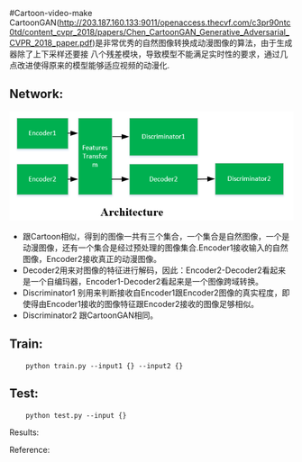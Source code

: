 #Cartoon-video-make<br>
 CartoonGAN(http://203.187.160.133:9011/openaccess.thecvf.com/c3pr90ntc0td/content_cvpr_2018/papers/Chen_CartoonGAN_Generative_Adversarial_CVPR_2018_paper.pdf)是非常优秀的自然图像转换成动漫图像的算法，由于生成器除了上下采样还要接
八个残差模块，导致模型不能满足实时性的要求，通过几点改进使得原来的模型能够适应视频的动漫化.

Network:
----
![](imgs/architecture.png)

- 跟Cartoon相似，得到的图像一共有三个集合，一个集合是自然图像，一个是动漫图像，还有一个集合是经过预处理的图像集合.Encoder1接收输入的自然  
  图像，Encoder2接收真正的动漫图像。
- Decoder2用来对图像的特征进行解码，因此：Encoder2-Decoder2看起来是一个自编玛器，Encoder1-Decoder2看起来是一个图像跨域转换。
- Discriminator1 别用来判断接收自Encoder1跟Encoder2图像的真实程度，即使得由Encoder1接收的图像特征跟Encoder2接收的图像足够相似。
- Discriminator2 跟CartoonGAN相同。

Train:
----
```
    python train.py --input1 {} --input2 {}
```

Test:
---
```
    python test.py --input {}
```
Results:

Reference:

